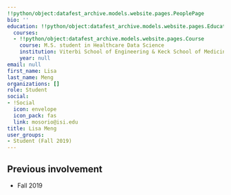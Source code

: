 ```yaml
---
!!python/object:datafest_archive.models.website.pages.PeoplePage
bio: ''
education: !!python/object:datafest_archive.models.website.pages.Education
  courses:
  - !!python/object:datafest_archive.models.website.pages.Course
    course: M.S. student in Healthcare Data Science
    institution: Viterbi School of Engineering & Keck School of Medicine
    year: null
email: null
first_name: Lisa
last_name: Meng
organizations: []
role: Student
social:
- !Social
  icon: envelope
  icon_pack: fas
  link: mosorio@isi.edu
title: Lisa Meng
user_groups:
- Student (Fall 2019)
---
```



## Previous involvement

* Fall 2019

